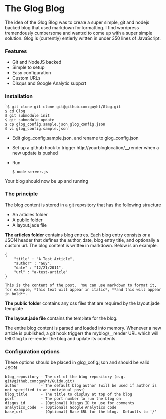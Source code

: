 The Glog Blog
=============

The idea of the Glog Blog was to create a super simple, git and nodejs backed blog that used markdown for formatting.  I find wordpress tremendously cumbersome and wanted to come up with a super simple solution.  Glog is (currently) entierly written in under 350 lines of JavaScript.

### Features
- Git and NodeJS backed
- Simple to setup
- Easy configuration
- Custom URLs
- Disqus and Google Analytic support


### Installation

    `$ git clone git clone git@github.com:guyht/Glog.git
    $ cd Glog
    $ git submodule init
    $ git submodule update
    $ cp glog_config.sample.json glog_config.json
    $ vi glog_config.sample.json`
    
- Edit glog_config.sample.json, and rename to glog_config.json
- Set up a github hook to trigger http://yourbloglocation/__render when a new update is pushed
- Run

    `$ node server.js`

Your blog should now be up and running

### The principle

The blog content is stored in a git repository that has the following structure

- An articles folder
- A public folder
- A layout.jade file

**The articles folder** contains blog entries.  Each blog entry consists or a JSON header that defines the author, date, blog entry title, and optionally a custom url. The blog content is written in markdown.  Below is an example.

    {
    	"title" : "A Test Article",
    	"author" : "Guy",
    	"date" : "12/21/2011",
        "url" : "a-test-article"
    }

    This is the content of the post.  You can use markdown to format it, for example, *this text will appear in italic*, **and this will appear in bold**.

**The public folder** contains any css files that are required by the layout.jade template

**The layout.jade file** contains the template for the blog.

The entire blog content is parsed and loaded into memory.  Whenever a new article is published, a git hook triggers the myblog/__render URL which will tell Glog to re-render the blog and update its contents.


### Configuration options
These options should be placed in glog_cofig.json and should be valid JSON

    blog_repository - The url of the blog repository (e.g. git@github.com:guyht/Guido.git)
    author          - The default blog author (will be used if author is not specified in an individual post)
    blog_title      - The title to display at top of the blog
    port            - The port number to run the blog on
    disqus_id       - (Optional) Disqus ID to use for comments
    analytics_code  - (Optional) Google Analytics code
    base_url        - (Optional) Base URL for the blog.  Defaults to '/'

